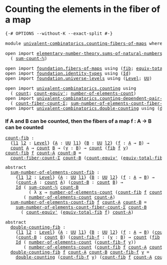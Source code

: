 # Counting the elements in the fiber of a map

<pre class="Agda"><a id="56" class="Symbol">{-#</a> <a id="60" class="Keyword">OPTIONS</a> <a id="68" class="Pragma">--without-K</a> <a id="80" class="Pragma">--exact-split</a> <a id="94" class="Symbol">#-}</a>

<a id="99" class="Keyword">module</a> <a id="106" href="univalent-combinatorics.counting-fibers-of-maps.html" class="Module">univalent-combinatorics.counting-fibers-of-maps</a> <a id="154" class="Keyword">where</a>

<a id="161" class="Keyword">open</a> <a id="166" class="Keyword">import</a> <a id="173" href="elementary-number-theory.sums-of-natural-numbers.html" class="Module">elementary-number-theory.sums-of-natural-numbers</a> <a id="222" class="Keyword">using</a>
  <a id="230" class="Symbol">(</a> <a id="232" href="elementary-number-theory.sums-of-natural-numbers.html#1573" class="Function">sum-count-ℕ</a><a id="243" class="Symbol">)</a>

<a id="246" class="Keyword">open</a> <a id="251" class="Keyword">import</a> <a id="258" href="foundation.fibers-of-maps.html" class="Module">foundation.fibers-of-maps</a> <a id="284" class="Keyword">using</a> <a id="290" class="Symbol">(</a><a id="291" href="foundation-core.fibers-of-maps.html#928" class="Function">fib</a><a id="294" class="Symbol">;</a> <a id="296" href="foundation-core.fibers-of-maps.html#5261" class="Function">equiv-total-fib</a><a id="311" class="Symbol">)</a>
<a id="313" class="Keyword">open</a> <a id="318" class="Keyword">import</a> <a id="325" href="foundation.identity-types.html" class="Module">foundation.identity-types</a> <a id="351" class="Keyword">using</a> <a id="357" class="Symbol">(</a><a id="358" href="foundation-core.identity-types.html#641" class="Datatype">Id</a><a id="360" class="Symbol">)</a>
<a id="362" class="Keyword">open</a> <a id="367" class="Keyword">import</a> <a id="374" href="foundation.universe-levels.html" class="Module">foundation.universe-levels</a> <a id="401" class="Keyword">using</a> <a id="407" class="Symbol">(</a><a id="408" href="Agda.Primitive.html#597" class="Postulate">Level</a><a id="413" class="Symbol">;</a> <a id="415" href="foundation-core.universe-levels.html#222" class="Primitive">UU</a><a id="417" class="Symbol">)</a>

<a id="420" class="Keyword">open</a> <a id="425" class="Keyword">import</a> <a id="432" href="univalent-combinatorics.counting.html" class="Module">univalent-combinatorics.counting</a> <a id="465" class="Keyword">using</a>
  <a id="473" class="Symbol">(</a> <a id="475" href="univalent-combinatorics.counting.html#1746" class="Function">count</a><a id="480" class="Symbol">;</a> <a id="482" href="univalent-combinatorics.counting.html#3275" class="Function">count-equiv&#39;</a><a id="494" class="Symbol">;</a> <a id="496" href="univalent-combinatorics.counting.html#1874" class="Function">number-of-elements-count</a><a id="520" class="Symbol">)</a>
<a id="522" class="Keyword">open</a> <a id="527" class="Keyword">import</a> <a id="534" href="univalent-combinatorics.counting-dependent-pair-types.html" class="Module">univalent-combinatorics.counting-dependent-pair-types</a> <a id="588" class="Keyword">using</a>
  <a id="596" class="Symbol">(</a> <a id="598" href="univalent-combinatorics.counting-dependent-pair-types.html#5330" class="Function">count-fiber-count-Σ</a><a id="617" class="Symbol">;</a> <a id="619" href="univalent-combinatorics.counting-dependent-pair-types.html#9021" class="Function">sum-number-of-elements-count-fiber-count-Σ</a><a id="661" class="Symbol">)</a>
<a id="663" class="Keyword">open</a> <a id="668" class="Keyword">import</a> <a id="675" href="univalent-combinatorics.double-counting.html" class="Module">univalent-combinatorics.double-counting</a> <a id="715" class="Keyword">using</a> <a id="721" class="Symbol">(</a><a id="722" href="univalent-combinatorics.double-counting.html#1110" class="Function">double-counting</a><a id="737" class="Symbol">)</a>
</pre>
### If A and B can be counted, then the fibers of a map f : A → B can be counted

<pre class="Agda"><a id="count-fib"></a><a id="834" href="univalent-combinatorics.counting-fibers-of-maps.html#834" class="Function">count-fib</a> <a id="844" class="Symbol">:</a>
  <a id="848" class="Symbol">{</a><a id="849" href="univalent-combinatorics.counting-fibers-of-maps.html#849" class="Bound">l1</a> <a id="852" href="univalent-combinatorics.counting-fibers-of-maps.html#852" class="Bound">l2</a> <a id="855" class="Symbol">:</a> <a id="857" href="Agda.Primitive.html#597" class="Postulate">Level</a><a id="862" class="Symbol">}</a> <a id="864" class="Symbol">{</a><a id="865" href="univalent-combinatorics.counting-fibers-of-maps.html#865" class="Bound">A</a> <a id="867" class="Symbol">:</a> <a id="869" href="foundation-core.universe-levels.html#222" class="Primitive">UU</a> <a id="872" href="univalent-combinatorics.counting-fibers-of-maps.html#849" class="Bound">l1</a><a id="874" class="Symbol">}</a> <a id="876" class="Symbol">{</a><a id="877" href="univalent-combinatorics.counting-fibers-of-maps.html#877" class="Bound">B</a> <a id="879" class="Symbol">:</a> <a id="881" href="foundation-core.universe-levels.html#222" class="Primitive">UU</a> <a id="884" href="univalent-combinatorics.counting-fibers-of-maps.html#852" class="Bound">l2</a><a id="886" class="Symbol">}</a> <a id="888" class="Symbol">(</a><a id="889" href="univalent-combinatorics.counting-fibers-of-maps.html#889" class="Bound">f</a> <a id="891" class="Symbol">:</a> <a id="893" href="univalent-combinatorics.counting-fibers-of-maps.html#865" class="Bound">A</a> <a id="895" class="Symbol">→</a> <a id="897" href="univalent-combinatorics.counting-fibers-of-maps.html#877" class="Bound">B</a><a id="898" class="Symbol">)</a> <a id="900" class="Symbol">→</a>
  <a id="904" href="univalent-combinatorics.counting.html#1746" class="Function">count</a> <a id="910" href="univalent-combinatorics.counting-fibers-of-maps.html#865" class="Bound">A</a> <a id="912" class="Symbol">→</a> <a id="914" href="univalent-combinatorics.counting.html#1746" class="Function">count</a> <a id="920" href="univalent-combinatorics.counting-fibers-of-maps.html#877" class="Bound">B</a> <a id="922" class="Symbol">→</a> <a id="924" class="Symbol">(</a><a id="925" href="univalent-combinatorics.counting-fibers-of-maps.html#925" class="Bound">y</a> <a id="927" class="Symbol">:</a> <a id="929" href="univalent-combinatorics.counting-fibers-of-maps.html#877" class="Bound">B</a><a id="930" class="Symbol">)</a> <a id="932" class="Symbol">→</a> <a id="934" href="univalent-combinatorics.counting.html#1746" class="Function">count</a> <a id="940" class="Symbol">(</a><a id="941" href="foundation-core.fibers-of-maps.html#928" class="Function">fib</a> <a id="945" href="univalent-combinatorics.counting-fibers-of-maps.html#889" class="Bound">f</a> <a id="947" href="univalent-combinatorics.counting-fibers-of-maps.html#925" class="Bound">y</a><a id="948" class="Symbol">)</a>
<a id="950" href="univalent-combinatorics.counting-fibers-of-maps.html#834" class="Function">count-fib</a> <a id="960" href="univalent-combinatorics.counting-fibers-of-maps.html#960" class="Bound">f</a> <a id="962" href="univalent-combinatorics.counting-fibers-of-maps.html#962" class="Bound">count-A</a> <a id="970" href="univalent-combinatorics.counting-fibers-of-maps.html#970" class="Bound">count-B</a> <a id="978" class="Symbol">=</a>
  <a id="982" href="univalent-combinatorics.counting-dependent-pair-types.html#5330" class="Function">count-fiber-count-Σ</a> <a id="1002" href="univalent-combinatorics.counting-fibers-of-maps.html#970" class="Bound">count-B</a> <a id="1010" class="Symbol">(</a><a id="1011" href="univalent-combinatorics.counting.html#3275" class="Function">count-equiv&#39;</a> <a id="1024" class="Symbol">(</a><a id="1025" href="foundation-core.fibers-of-maps.html#5261" class="Function">equiv-total-fib</a> <a id="1041" href="univalent-combinatorics.counting-fibers-of-maps.html#960" class="Bound">f</a><a id="1042" class="Symbol">)</a> <a id="1044" href="univalent-combinatorics.counting-fibers-of-maps.html#962" class="Bound">count-A</a><a id="1051" class="Symbol">)</a>
</pre>
<pre class="Agda"><a id="1066" class="Keyword">abstract</a>
  <a id="sum-number-of-elements-count-fib"></a><a id="1077" href="univalent-combinatorics.counting-fibers-of-maps.html#1077" class="Function">sum-number-of-elements-count-fib</a> <a id="1110" class="Symbol">:</a>
    <a id="1116" class="Symbol">{</a><a id="1117" href="univalent-combinatorics.counting-fibers-of-maps.html#1117" class="Bound">l1</a> <a id="1120" href="univalent-combinatorics.counting-fibers-of-maps.html#1120" class="Bound">l2</a> <a id="1123" class="Symbol">:</a> <a id="1125" href="Agda.Primitive.html#597" class="Postulate">Level</a><a id="1130" class="Symbol">}</a> <a id="1132" class="Symbol">{</a><a id="1133" href="univalent-combinatorics.counting-fibers-of-maps.html#1133" class="Bound">A</a> <a id="1135" class="Symbol">:</a> <a id="1137" href="foundation-core.universe-levels.html#222" class="Primitive">UU</a> <a id="1140" href="univalent-combinatorics.counting-fibers-of-maps.html#1117" class="Bound">l1</a><a id="1142" class="Symbol">}</a> <a id="1144" class="Symbol">{</a><a id="1145" href="univalent-combinatorics.counting-fibers-of-maps.html#1145" class="Bound">B</a> <a id="1147" class="Symbol">:</a> <a id="1149" href="foundation-core.universe-levels.html#222" class="Primitive">UU</a> <a id="1152" href="univalent-combinatorics.counting-fibers-of-maps.html#1120" class="Bound">l2</a><a id="1154" class="Symbol">}</a> <a id="1156" class="Symbol">(</a><a id="1157" href="univalent-combinatorics.counting-fibers-of-maps.html#1157" class="Bound">f</a> <a id="1159" class="Symbol">:</a> <a id="1161" href="univalent-combinatorics.counting-fibers-of-maps.html#1133" class="Bound">A</a> <a id="1163" class="Symbol">→</a> <a id="1165" href="univalent-combinatorics.counting-fibers-of-maps.html#1145" class="Bound">B</a><a id="1166" class="Symbol">)</a> <a id="1168" class="Symbol">→</a>
    <a id="1174" class="Symbol">(</a><a id="1175" href="univalent-combinatorics.counting-fibers-of-maps.html#1175" class="Bound">count-A</a> <a id="1183" class="Symbol">:</a> <a id="1185" href="univalent-combinatorics.counting.html#1746" class="Function">count</a> <a id="1191" href="univalent-combinatorics.counting-fibers-of-maps.html#1133" class="Bound">A</a><a id="1192" class="Symbol">)</a> <a id="1194" class="Symbol">(</a><a id="1195" href="univalent-combinatorics.counting-fibers-of-maps.html#1195" class="Bound">count-B</a> <a id="1203" class="Symbol">:</a> <a id="1205" href="univalent-combinatorics.counting.html#1746" class="Function">count</a> <a id="1211" href="univalent-combinatorics.counting-fibers-of-maps.html#1145" class="Bound">B</a><a id="1212" class="Symbol">)</a> <a id="1214" class="Symbol">→</a>
    <a id="1220" href="foundation-core.identity-types.html#641" class="Datatype">Id</a> <a id="1223" class="Symbol">(</a> <a id="1225" href="elementary-number-theory.sums-of-natural-numbers.html#1573" class="Function">sum-count-ℕ</a> <a id="1237" href="univalent-combinatorics.counting-fibers-of-maps.html#1195" class="Bound">count-B</a>
         <a id="1254" class="Symbol">(</a> <a id="1256" class="Symbol">λ</a> <a id="1258" href="univalent-combinatorics.counting-fibers-of-maps.html#1258" class="Bound">x</a> <a id="1260" class="Symbol">→</a> <a id="1262" href="univalent-combinatorics.counting.html#1874" class="Function">number-of-elements-count</a> <a id="1287" class="Symbol">(</a><a id="1288" href="univalent-combinatorics.counting-fibers-of-maps.html#834" class="Function">count-fib</a> <a id="1298" href="univalent-combinatorics.counting-fibers-of-maps.html#1157" class="Bound">f</a> <a id="1300" href="univalent-combinatorics.counting-fibers-of-maps.html#1175" class="Bound">count-A</a> <a id="1308" href="univalent-combinatorics.counting-fibers-of-maps.html#1195" class="Bound">count-B</a> <a id="1316" href="univalent-combinatorics.counting-fibers-of-maps.html#1258" class="Bound">x</a><a id="1317" class="Symbol">)))</a>
       <a id="1328" class="Symbol">(</a> <a id="1330" href="univalent-combinatorics.counting.html#1874" class="Function">number-of-elements-count</a> <a id="1355" href="univalent-combinatorics.counting-fibers-of-maps.html#1175" class="Bound">count-A</a><a id="1362" class="Symbol">)</a>
  <a id="1366" href="univalent-combinatorics.counting-fibers-of-maps.html#1077" class="Function">sum-number-of-elements-count-fib</a> <a id="1399" href="univalent-combinatorics.counting-fibers-of-maps.html#1399" class="Bound">f</a> <a id="1401" href="univalent-combinatorics.counting-fibers-of-maps.html#1401" class="Bound">count-A</a> <a id="1409" href="univalent-combinatorics.counting-fibers-of-maps.html#1409" class="Bound">count-B</a> <a id="1417" class="Symbol">=</a>
    <a id="1423" href="univalent-combinatorics.counting-dependent-pair-types.html#9021" class="Function">sum-number-of-elements-count-fiber-count-Σ</a> <a id="1466" href="univalent-combinatorics.counting-fibers-of-maps.html#1409" class="Bound">count-B</a>
      <a id="1480" class="Symbol">(</a> <a id="1482" href="univalent-combinatorics.counting.html#3275" class="Function">count-equiv&#39;</a> <a id="1495" class="Symbol">(</a><a id="1496" href="foundation-core.fibers-of-maps.html#5261" class="Function">equiv-total-fib</a> <a id="1512" href="univalent-combinatorics.counting-fibers-of-maps.html#1399" class="Bound">f</a><a id="1513" class="Symbol">)</a> <a id="1515" href="univalent-combinatorics.counting-fibers-of-maps.html#1401" class="Bound">count-A</a><a id="1522" class="Symbol">)</a>

<a id="1525" class="Keyword">abstract</a>
  <a id="double-counting-fib"></a><a id="1536" href="univalent-combinatorics.counting-fibers-of-maps.html#1536" class="Function">double-counting-fib</a> <a id="1556" class="Symbol">:</a>
    <a id="1562" class="Symbol">{</a><a id="1563" href="univalent-combinatorics.counting-fibers-of-maps.html#1563" class="Bound">l1</a> <a id="1566" href="univalent-combinatorics.counting-fibers-of-maps.html#1566" class="Bound">l2</a> <a id="1569" class="Symbol">:</a> <a id="1571" href="Agda.Primitive.html#597" class="Postulate">Level</a><a id="1576" class="Symbol">}</a> <a id="1578" class="Symbol">{</a><a id="1579" href="univalent-combinatorics.counting-fibers-of-maps.html#1579" class="Bound">A</a> <a id="1581" class="Symbol">:</a> <a id="1583" href="foundation-core.universe-levels.html#222" class="Primitive">UU</a> <a id="1586" href="univalent-combinatorics.counting-fibers-of-maps.html#1563" class="Bound">l1</a><a id="1588" class="Symbol">}</a> <a id="1590" class="Symbol">{</a><a id="1591" href="univalent-combinatorics.counting-fibers-of-maps.html#1591" class="Bound">B</a> <a id="1593" class="Symbol">:</a> <a id="1595" href="foundation-core.universe-levels.html#222" class="Primitive">UU</a> <a id="1598" href="univalent-combinatorics.counting-fibers-of-maps.html#1566" class="Bound">l2</a><a id="1600" class="Symbol">}</a> <a id="1602" class="Symbol">(</a><a id="1603" href="univalent-combinatorics.counting-fibers-of-maps.html#1603" class="Bound">f</a> <a id="1605" class="Symbol">:</a> <a id="1607" href="univalent-combinatorics.counting-fibers-of-maps.html#1579" class="Bound">A</a> <a id="1609" class="Symbol">→</a> <a id="1611" href="univalent-combinatorics.counting-fibers-of-maps.html#1591" class="Bound">B</a><a id="1612" class="Symbol">)</a> <a id="1614" class="Symbol">(</a><a id="1615" href="univalent-combinatorics.counting-fibers-of-maps.html#1615" class="Bound">count-A</a> <a id="1623" class="Symbol">:</a> <a id="1625" href="univalent-combinatorics.counting.html#1746" class="Function">count</a> <a id="1631" href="univalent-combinatorics.counting-fibers-of-maps.html#1579" class="Bound">A</a><a id="1632" class="Symbol">)</a> <a id="1634" class="Symbol">→</a>
    <a id="1640" class="Symbol">(</a><a id="1641" href="univalent-combinatorics.counting-fibers-of-maps.html#1641" class="Bound">count-B</a> <a id="1649" class="Symbol">:</a> <a id="1651" href="univalent-combinatorics.counting.html#1746" class="Function">count</a> <a id="1657" href="univalent-combinatorics.counting-fibers-of-maps.html#1591" class="Bound">B</a><a id="1658" class="Symbol">)</a> <a id="1660" class="Symbol">(</a><a id="1661" href="univalent-combinatorics.counting-fibers-of-maps.html#1661" class="Bound">count-fib-f</a> <a id="1673" class="Symbol">:</a> <a id="1675" class="Symbol">(</a><a id="1676" href="univalent-combinatorics.counting-fibers-of-maps.html#1676" class="Bound">y</a> <a id="1678" class="Symbol">:</a> <a id="1680" href="univalent-combinatorics.counting-fibers-of-maps.html#1591" class="Bound">B</a><a id="1681" class="Symbol">)</a> <a id="1683" class="Symbol">→</a> <a id="1685" href="univalent-combinatorics.counting.html#1746" class="Function">count</a> <a id="1691" class="Symbol">(</a><a id="1692" href="foundation-core.fibers-of-maps.html#928" class="Function">fib</a> <a id="1696" href="univalent-combinatorics.counting-fibers-of-maps.html#1603" class="Bound">f</a> <a id="1698" href="univalent-combinatorics.counting-fibers-of-maps.html#1676" class="Bound">y</a><a id="1699" class="Symbol">))</a> <a id="1702" class="Symbol">(</a><a id="1703" href="univalent-combinatorics.counting-fibers-of-maps.html#1703" class="Bound">y</a> <a id="1705" class="Symbol">:</a> <a id="1707" href="univalent-combinatorics.counting-fibers-of-maps.html#1591" class="Bound">B</a><a id="1708" class="Symbol">)</a> <a id="1710" class="Symbol">→</a>
    <a id="1716" href="foundation-core.identity-types.html#641" class="Datatype">Id</a> <a id="1719" class="Symbol">(</a> <a id="1721" href="univalent-combinatorics.counting.html#1874" class="Function">number-of-elements-count</a> <a id="1746" class="Symbol">(</a><a id="1747" href="univalent-combinatorics.counting-fibers-of-maps.html#1661" class="Bound">count-fib-f</a> <a id="1759" href="univalent-combinatorics.counting-fibers-of-maps.html#1703" class="Bound">y</a><a id="1760" class="Symbol">))</a>
       <a id="1770" class="Symbol">(</a> <a id="1772" href="univalent-combinatorics.counting.html#1874" class="Function">number-of-elements-count</a> <a id="1797" class="Symbol">(</a><a id="1798" href="univalent-combinatorics.counting-fibers-of-maps.html#834" class="Function">count-fib</a> <a id="1808" href="univalent-combinatorics.counting-fibers-of-maps.html#1603" class="Bound">f</a> <a id="1810" href="univalent-combinatorics.counting-fibers-of-maps.html#1615" class="Bound">count-A</a> <a id="1818" href="univalent-combinatorics.counting-fibers-of-maps.html#1641" class="Bound">count-B</a> <a id="1826" href="univalent-combinatorics.counting-fibers-of-maps.html#1703" class="Bound">y</a><a id="1827" class="Symbol">))</a>
  <a id="1832" href="univalent-combinatorics.counting-fibers-of-maps.html#1536" class="Function">double-counting-fib</a> <a id="1852" href="univalent-combinatorics.counting-fibers-of-maps.html#1852" class="Bound">f</a> <a id="1854" href="univalent-combinatorics.counting-fibers-of-maps.html#1854" class="Bound">count-A</a> <a id="1862" href="univalent-combinatorics.counting-fibers-of-maps.html#1862" class="Bound">count-B</a> <a id="1870" href="univalent-combinatorics.counting-fibers-of-maps.html#1870" class="Bound">count-fib-f</a> <a id="1882" href="univalent-combinatorics.counting-fibers-of-maps.html#1882" class="Bound">y</a> <a id="1884" class="Symbol">=</a>
    <a id="1890" href="univalent-combinatorics.double-counting.html#1110" class="Function">double-counting</a> <a id="1906" class="Symbol">(</a><a id="1907" href="univalent-combinatorics.counting-fibers-of-maps.html#1870" class="Bound">count-fib-f</a> <a id="1919" href="univalent-combinatorics.counting-fibers-of-maps.html#1882" class="Bound">y</a><a id="1920" class="Symbol">)</a> <a id="1922" class="Symbol">(</a><a id="1923" href="univalent-combinatorics.counting-fibers-of-maps.html#834" class="Function">count-fib</a> <a id="1933" href="univalent-combinatorics.counting-fibers-of-maps.html#1852" class="Bound">f</a> <a id="1935" href="univalent-combinatorics.counting-fibers-of-maps.html#1854" class="Bound">count-A</a> <a id="1943" href="univalent-combinatorics.counting-fibers-of-maps.html#1862" class="Bound">count-B</a> <a id="1951" href="univalent-combinatorics.counting-fibers-of-maps.html#1882" class="Bound">y</a><a id="1952" class="Symbol">)</a>
</pre>
